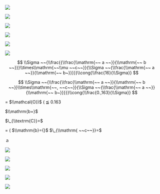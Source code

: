 ![](https://www.nta.go.jp/tmp/09b174f4-fb00-4295-8fc7-ac5e082bc09e/images/c6ffd098eb643d28bd51d066571d6b8f46c21db45a0f70896ba9c9ebe86dd8e0.jpg)

![](https://www.nta.go.jp/tmp/09b174f4-fb00-4295-8fc7-ac5e082bc09e/images/ceae17c5c72a2a14e0c12af40a870d31297c108518a962eed7b45a2f5c4cfd17.jpg)

![](https://www.nta.go.jp/tmp/09b174f4-fb00-4295-8fc7-ac5e082bc09e/images/76cfb78a0aa2f9907450d05d4b1db810fbbe2c0fb6657d2f8d656fecb21faaf9.jpg)

![](https://www.nta.go.jp/tmp/09b174f4-fb00-4295-8fc7-ac5e082bc09e/images/45f125d5ea03af2d2d50d4d8800d1148ca0720492d99ad9968d072281f59bad3.jpg)

![](https://www.nta.go.jp/tmp/09b174f4-fb00-4295-8fc7-ac5e082bc09e/images/661064c0b1faa66c03cd6664b1c3b1dd513112616756dd7a0487d01ad42b82c5.jpg)

![](https://www.nta.go.jp/tmp/09b174f4-fb00-4295-8fc7-ac5e082bc09e/images/1d9fa90738927389a69ebe2bbc735d783de89c7848a81e6bf17a32c34487b941.jpg)

$$
\\Sigma ~~{\\frac{{\\frac{\\mathrm{~~ a ~~}}{\\mathrm{~~ b ~~}}}\\times\\mathrm{~~\\mu ~~c~~}}{\\Sigma ~~{\\frac{\\mathrm{~~ a ~~}}{\\mathrm{~~ b~}}}}}\\cong{\\frac{16}{\\Sigma}}
$$

$$
\\Sigma ~~{\\frac{\\frac{\\mathrm{~~ a ~~}}{\\mathrm{~~ b ~~}}\\times\\mathrm{~~, ~~c~~}}{\\Sigma ~~{\\frac{\\mathrm{~~ a ~~}}{\\mathrm{~~ b~}}}}}\\cong{\\frac{0.,163}{\\Sigma}}
$$

$=$ $\\mathcal{O})$ $(%)$ ≦ 0.163

$\\mathrm{b=}$

$\_{\\textrm{C}}=$

$=$ $(%)$ $\\mathrm{b}={}$ $\_{\\mathrm{ ~~c~~}}=$

ａ

![](https://www.nta.go.jp/tmp/09b174f4-fb00-4295-8fc7-ac5e082bc09e/images/4de4ce510d9c5ba8aa91008760f811b4c43b7cedcfd85088b910541fef79ba85.jpg)

![](https://www.nta.go.jp/tmp/09b174f4-fb00-4295-8fc7-ac5e082bc09e/images/17cd157adc38aa79706cf9b8f9ad90fd2f41bb807e6f870451f2946d8732c495.jpg)

![](https://www.nta.go.jp/tmp/09b174f4-fb00-4295-8fc7-ac5e082bc09e/images/597379167377f3b3943f44e25b2b5d4991bc9aa3705e0c21f4197253f7504556.jpg)

![](https://www.nta.go.jp/tmp/09b174f4-fb00-4295-8fc7-ac5e082bc09e/images/a22a9a7ec09971ad6e839e34b9bdda5481d6bfc67708ffabce3bbb29b39e3363.jpg)

![](https://www.nta.go.jp/tmp/09b174f4-fb00-4295-8fc7-ac5e082bc09e/images/b718cb7ea6a82d556d9a9db83bb0ab9bbff1dc689294196023c20507029409de.jpg)